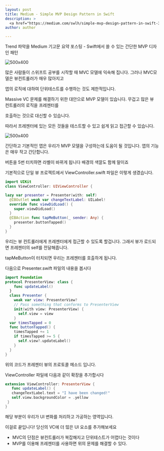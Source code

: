 ```yaml
---
layout: post
title: Medium - Simple MVP Design Pattern in Swift
description: >
  <a href="https://medium.com/swlh/simple-mvp-design-pattern-in-swift-3655811e0415">원문 링크 - David McCallum</a>
author: author

---
```


Trend 파악을 Medium 기고문 요약 포스팅 - Swift에서 쓸 수 있는 간단한 MVP 디자인 패턴

![500x400](https://cdn-images-1.medium.com/max/1600/1*Yf9H3RWc9pdcnxxco_dTqQ.png)

많은 사람들이 스위프트 공부를 시작할 때 MVC 모델에 익숙해 집니다. 그러나 MVC모델은 뷰컨트롤러가 매우 많아지고

앱의 로직에 대하여 단위테스트를 수행하는 것도 제한적입니다.

Massive VC 문제를 해결하기 위한 대안으로 MVP 모델이 있습니다. 무겁고 많은 뷰 컨트롤러의 로직을 프레젠터를

호출하는 것으로 대신할 수 있습니다.

따라서 프레젠터에 있는 모든 것들을 테스트할 수 있고 쉽게 읽고 접근할 수 있습니다.

![500x400](https://cdn-images-1.medium.com/max/1600/1*sGI2Yl9n2YQLImr3RdndLw.png)

간단하고 기본적인 앱은 우리가 MVP 모델을 구성하는데 도움이 될 것입니다. 앱의 기능은 매우 작고 간단합니다.

버튼을 5번 터치하면 라벨이 바뀌게 됩니다 배경의 색깔도 함께 말이죠


기본적으로 단일 뷰 프로젝트에서 ViewController.swift 파일은 이렇게 생겼습니다.

~~~Swift
import UIKit
class ViewController: UIViewController {

lazy var presenter = Presenter(with: self)
  @IBOutlet weak var changeTextLabel: UILabel!
  override func viewDidLoad() {
    super.viewDidLoad()
  }
  @IBAction func tapMeButton(_ sender: Any) {
    presenter.buttonTapped()
  }
}
~~~

우리는 뷰 컨트롤러에게 프레젠터에게 접근할 수 있도록 할겁니다. 그래서 뷰가 로드되면 프레젠터의 self를 전달해줍니다.

tapMeButton이 터치되면 우리는 프레젠터를 호출하게 됩니다.

다음으로 Presenter.swift 파일의 내용을 봅시다

~~~ Swift
import Foundation
protocol PresenterView: class {
    func updateLabel()
  }
  class Presenter {
    weak var view: PresenterView?
    // Pass something that conforms to PresenterView
    init(with view: PresenterView) {
      self.view = view
    }
  var timesTapped = 0
  func buttonTapped() {
    timesTapped += 1
    if timesTapped >= 5 {
      self.view?.updateLabel()
    }
  }
}
~~~

위의 코드가 프레젠터 뷰의 프로토콜 메소드 입니다.


ViewController 파일에 다음과 같이 확장을 추가합시다

~~~swift
extension ViewController: PresenterView {
   func updateLabel() {
   changeTextLabel.text = "I have been changed!"
   self.view.backgroundColor = .yellow
 }
}
~~~

해당 부분이 우리가 UI 변화를 처리하고 가공하는 영역입니다.

이걸로 끝입니다! 당신의 VC에 더 많은 UI 요소를 추가해보세요

* MVC의 단점은 뷰컨트롤러가 복잡해지고 단위테스트가 어렵다는 것이다
* MVP를 이용해 프레젠터를 사용하면 위의 문제를 해결할 수 있다.
